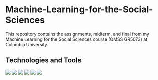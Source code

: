 # Machine-Learning-for-the-Social-Sciences
This repository contains the assignments, midterm, and final from my Machine Learning for the Social Sciences course (QMSS GR5073) at Columbia University. 

## Technologies and Tools
![](https://img.shields.io/badge/Python-informational?style=flat&logo=python&logoColor=white&color=003865) ![](https://img.shields.io/badge/NumPy-informational?style=flat&logo=numpy&logoColor=white&color=003865) ![](https://img.shields.io/badge/pandas-informational?style=flat&logo=pandas&logoColor=white&color=003865) ![](https://img.shields.io/badge/scikitlearn-informational?style=flat&logo=scikitlearn&logoColor=white&color=003865) ![](https://img.shields.io/badge/Keras-informational?style=flat&logo=keras&logoColor=white&color=003865) ![](https://img.shields.io/badge/Jupyter-informational?style=flat&logo=jupyter&logoColor=white&color=003865) 



